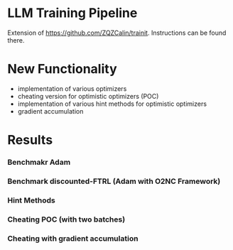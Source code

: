 
# LLM Training Pipeline

Extension of https://github.com/ZQZCalin/trainit. Instructions can be found there.

# New Functionality
- implementation of various optimizers
- cheating version for optimistic optimizers (POC)
- implementation of various hint methods for optimistic optimizers
- gradient accumulation

# Results
### Benchmakr Adam
### Benchmark discounted-FTRL (Adam with O2NC Framework)
### Hint Methods
### Cheating POC (with two batches)
### Cheating with gradient accumulation
###
